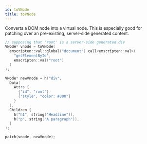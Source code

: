 ```yaml
---
id: toVNode
title: toVNode
---
```


Converts a DOM node into a virtual node. This is especially good for patching over an pre-existing, server-side generated content.

```c++
// supposing that 'root' is a server-side generated div
VNode* vnode = toVNode(
  emscripten::val::global("document").call<emscripten::val>(
    "getElementById",
    emscripten::val("root")
  )
);

VNode* newVnode = h("div",
  Data(
    Attrs {
      {"id", "root"}
      {"style", "color: #000"}
    }
  ),
  Children {
    h("h1", string("Headline")),
    h("p", string("A paragraph")),
  }
);

patch(vnode, newVnode);
```
